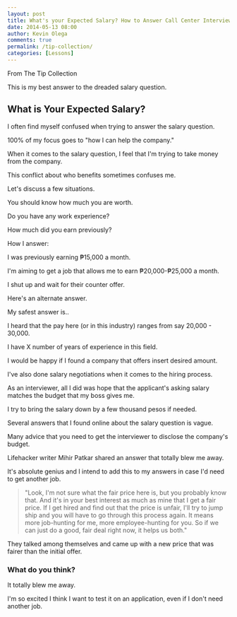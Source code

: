 ```yaml
---
layout: post
title: What's your Expected Salary? How to Answer Call Center Interview Questions
date: 2014-05-13 08:00
author: Kevin Olega
comments: true
permalink: /tip-collection/
categories: [Lessons]
---
```

From The Tip Collection

This is my best answer to the dreaded salary question.

## What is Your Expected Salary?

I often find myself confused when trying to answer the salary question.

100% of my focus goes to "how I can help the company."

When it comes to the salary question, I feel that I'm trying to take money from the company.

This conflict about who benefits sometimes confuses me.

Let's discuss a few situations.

You should know how much you are worth.

Do you have any work experience?

How much did you earn previously?

How I answer:

I was previously earning ₱15,000 a month.

I'm aiming to get a job that allows me to earn ₱20,000-₱25,000 a month.

I shut up and wait for their counter offer.

Here's an alternate answer.

My safest answer is..

I heard that the pay here (or in this industry) ranges from say 20,000 - 30,000.

I have X number of years of experience in this field.

I would be happy if I found a company that offers insert desired amount.

I've also done salary negotiations when it comes to the hiring process. 

As an interviewer, all I did was hope that the applicant's asking salary matches the budget that my boss gives me.

I try to bring the salary down by a few thousand pesos if needed.

Several answers that I found online about the salary question is vague.

Many advice that you need to get the interviewer to disclose the company's budget.

Lifehacker writer Mihir Patkar shared an answer that totally blew me away. 

It's absolute genius and I intend to add this to my answers in case I'd need to get another job.

>"Look, I'm not sure what the fair price here is, but you probably know that. And it's in your best interest as much as mine that I get a fair price. If I get hired and find out that the price is unfair, I'll try to jump ship and you will have to go through this process again. It means more job-hunting for me, more employee-hunting for you. So if we can just do a good, fair deal right now, it helps us both."

They talked among themselves and came up with a new price that was fairer than the initial offer.

### What do you think?

It totally blew me away. 

I'm so excited I think I want to test it on an application, even if I don't need another job.
